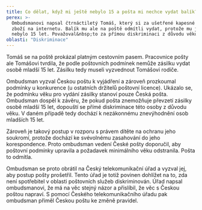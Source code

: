 ```yaml
---
title: Co dělat, když mi ještě nebylo 15 a pošta mi nechce vydat balík?
perex: >-
  Ombudsmanovi napsal čtrnáctiletý Tomáš, který si za ušetřené kapesné objednal
  zboží na internetu. Balík mu ale na poště odmítli vydat, protože mu ještě
  nebylo 15 let. Považoval&nbsp;to za přímou diskriminaci z důvodu věku.
oblasti: "Diskriminace"
---
```


<p>Tomáš se na poště prokázal platným cestovním pasem. Pracovnice pošty ale Tomášovi tvrdila, že podle poštovních podmínek nemůže zásilku vydat osobě mladší 15 let. Zásilku tedy museli vyzvednout Tomášovi rodiče. </p><p>Ombudsman vyzval Českou poštu k&nbsp;vyjádření a zároveň prozkoumal podmínky u konkurence (u ostatních držitelů poštovní licence). Ukázalo se, že podmínku věku pro vydání zásilky stanoví pouze Česká pošta. Ombudsman dospěl k&nbsp;závěru, že pokud pošta znemožňuje převzetí zásilky osobě mladší 15 let, dopouští se přímé diskriminace této osoby z&nbsp;důvodu věku. V&nbsp;daném případě tedy dochází k nezákonnému znevýhodnění osob mladších 15 let.</p><p>Zároveň je takový postup v&nbsp;rozporu s&nbsp;právem dítěte na ochranu jeho soukromí, protože dochází ke svévolnému zasahování do jeho korespondence. Proto ombudsman vedení České pošty doporučil, aby poštovní podmínky upravila a požadavek minimálního věku odstranila. Pošta to odmítla. </p><p>Ombudsman se proto obrátil na Český telekomunikační úřad a vyzval jej, aby postup pošty prošetřil. Tento úřad je totiž povinen dohlížet na to, zda není spotřebitel v&nbsp;oblasti poštovních služeb diskriminován. Úřad napsal ombudsmanovi, že má na věc stejný názor a přislíbil, že věc s&nbsp;Českou poštou napraví.&nbsp;S pomocí Českého telekomunikačního úřadu pak ombudsman přiměl Českou poštu ke změně pravidel.</p></div>
